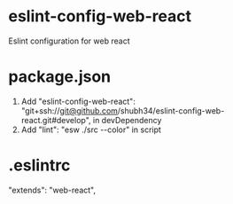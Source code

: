 # eslint-config-web-react
Eslint configuration for web react


# package.json
1. Add "eslint-config-web-react": "git+ssh://git@github.com/shubh34/eslint-config-web-react.git#develop", in devDependency
2. Add "lint": "esw ./src --color" in script


# .eslintrc
"extends": "web-react",

   
